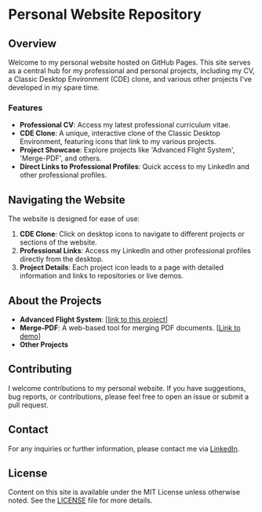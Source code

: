 # Personal Website Repository

## Overview
Welcome to my personal website hosted on GitHub Pages. This site serves as a central hub for my professional and personal projects, including my CV, a Classic Desktop Environment (CDE) clone, and various other projects I've developed in my spare time.

### Features
- **Professional CV**: Access my latest professional curriculum vitae.
- **CDE Clone**: A unique, interactive clone of the Classic Desktop Environment, featuring icons that link to my various projects.
- **Project Showcase**: Explore projects like 'Advanced Flight System', 'Merge-PDF', and others.
- **Direct Links to Professional Profiles**: Quick access to my LinkedIn and other professional profiles.

## Navigating the Website
The website is designed for ease of use:
1. **CDE Clone**: Click on desktop icons to navigate to different projects or sections of the website.
2. **Professional Links**: Access my LinkedIn and other professional profiles directly from the desktop.
3. **Project Details**: Each project icon leads to a page with detailed information and links to repositories or live demos.

## About the Projects
- **Advanced Flight System**: [[link to this project](https://drobilica.com/afs/en/)]
- **Merge-PDF**: A web-based tool for merging PDF documents. [[Link to demo](https://drobilica.com/merge-pdf/)]
- **Other Projects**

## Contributing
I welcome contributions to my personal website. If you have suggestions, bug reports, or contributions, please feel free to open an issue or submit a pull request.

## Contact
For any inquiries or further information, please contact me via [LinkedIn]([Your-LinkedIn-Profile-Link](https://www.linkedin.com/in/dusan-stanic/)).

## License
Content on this site is available under the MIT License unless otherwise noted. See the [LICENSE](LICENSE) file for more details.
